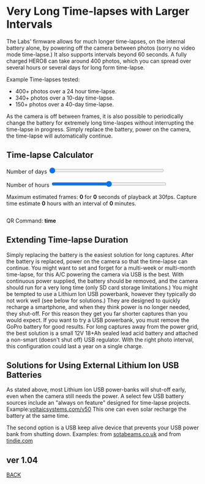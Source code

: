 <script src="../../jquery.min.js"></script>
<script src="../../qrcodeborder.js"></script>
<style>
        #qrcode{
            width: 100%;
        }
        div{
            width: 100%;
            display: inline-block;
        }
</style>

# Very Long Time-lapses with Larger Intervals

The Labs' firmware allows for much longer time-lapses, on the internal battery alone, by powering off the camera between photos (sorry no video mode time-lapse.) It also supports intervals beyond 60 seconds. A fully charged HERO8 can take around 400 photos, which you can spread over several hours or several days for long form time-lapse.

Example Time-lapses tested:
* 400+ photos over a 24 hour time-lapse. 
* 340+ photos over a 10-day time-lapse. 
* 150+ photos over a 40-day time-lapse.

As the camera is off between frames, it is also possible to periodically change the battery for extremely long time-laspes without interrupting the time-lapse in progress. Simply replace the battery, power on the camera, the time-lapse will automatically continue.

## Time-lapse Calculator

Number of days <input type="range" style="width: 300px;" id="tldays" name="tldays" min="0" max="50" value="0"><label for="tldays"></label> <b id="daystext"></b>

Number of hours <input type="range" style="width: 300px;" id="tlhours" name="tlhours" min="0" max="48" value="24"><label for="tlhours"></label> <b id="hourstext"></b>

Maximum estimated frames: <b id="framestext">0</b> for  <b id="playtext">0</b> seconds of playback at 30fps. Capture time estimate <b id="captext">0</b> hours with an interval of <b id="intervaltext">0</b> minutes.

<center>
<div id="qrcode"></div>
<br>
</center>

QR Command: <b id="qrtext">time</b><br>

## Extending Time-lapse Duration

Simply replacing the battery is the easiest solution for long captures. After the battery is replaced, power on the camera so that the time-lapse can continue. You might want to set and forget for a multi-week or multi-month time-lapse, for this A/C powering the camera via USB is the best. With continuous power supplied, the battery should be removed, and the camera should run for a very long time (only SD card storage limitations.) You might be tempted to use a Lithium Ion USB powerbank, however they typically do not work well (see below for solutions.) They are designed to quickly recharge a smartphone, and when they think power is no longer needed, they shut-off. For this reason they get you far shorter captures than you would expect. If you want to try a USB powerbank, you must remove the GoPro battery for good results. For long captures away from the power grid, the best solution is a small 12V 18+Ah sealed lead acid battery and attached a non-smart (doesn't shut off) USB regulator. With the right photo interval, this configuration could last a year on a single charge.      
		
## Solutions for Using External Lithium Ion USB Batteries

As stated above, most Lithium Ion USB power-banks will shut-off early, even when the camera still needs the power. A select few USB battery sources include an "always on feature" designed for time-lapse projects.  Example:[voltaicsystems.com/v50](https://voltaicsystems.com/v50/) This one can even solar recharge the battery at the same time.

The second option is a USB keep alive device that prevents your USB power bank from shutting down.  Examples: from [sotabeams.co.uk](https://www.sotabeams.co.uk/usb-battery-pack-keep-alive-load/) and from [tindie.com](https://www.tindie.com/products/overz/smart-power-bank-keep-alive/)

        
## ver 1.04
[BACK](..)

<script>
var once = true;
var qrcode;
var cmd = "!60SQ!1R";
var lasttimecmd = "";
var changed = true;

function makeQR() 
{	
  if(once === true)
  {
    qrcode = new QRCode(document.getElementById("qrcode"), 
    {
      text : "!oMBURN=\"\"",
      width : 360,
      height : 360,
      correctLevel : QRCode.CorrectLevel.M
    });
    once = false;
  }
}

function timeLoop()
{
  if(document.getElementById("tldays") !== null)
  {
	var tld = parseInt(document.getElementById("tldays").value);
	var totalh = tld*24;
	var tlh = parseInt(document.getElementById("tlhours").value);
	totalh += tlh;
	var frms = 406 - (6/24)*totalh;
	var playsecs = 10 * frms / 30;
	var interval = ( ( (tld * 24) + tlh) * 3600 / frms) - 15; 
	
	playsecs = Math.round(playsecs); playsecs = playsecs / 10;
	frms = Math.round(frms);
	
	if(interval < 1) interval = 1;
	interval = Math.round(interval);
	
	document.getElementById("daystext").innerHTML = tld;
	document.getElementById("hourstext").innerHTML = tlh;
	document.getElementById("framestext").innerHTML = frms;
	document.getElementById("playtext").innerHTML = playsecs;	
	document.getElementById("captext").innerHTML = Math.round(((interval+15)*frms/360))/10;	
	document.getElementById("intervaltext").innerHTML = Math.round((interval+15)/6)/10;	
	
	cmd = "!" + interval + "NQmPN!S!1R";
  }
  
  qrcode.clear(); 
  qrcode.makeCode(cmd);
  
  if(cmd != lasttimecmd)
  {
	changed = true;
	lasttimecmd = cmd;
  }
	
  if(changed === true)
  {
	document.getElementById("qrtext").innerHTML = cmd;
	changed = false;
  }
  
  var t = setTimeout(timeLoop, 100);
}

function myReloadFunction() {
  location.reload();
}

makeQR();
timeLoop();

</script>
